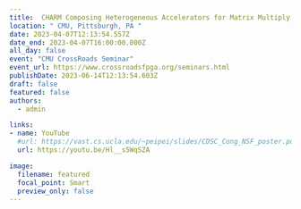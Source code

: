 ```yaml
---
title:  CHARM Composing Heterogeneous Accelerators for Matrix Multiply on Versal ACAP Architecture
location: " CMU, Pittsburgh, PA "
date: 2023-04-07T12:13:54.557Z
date_end: 2023-04-07T16:00:00.000Z
all_day: false
event: "CMU CrossRoads Seminar"
event_url: https://www.crossroadsfpga.org/seminars.html
publishDate: 2023-06-14T12:13:54.603Z
draft: false
featured: false
authors:
  - admin

links:
- name: YouTube 
  #url: https://vast.cs.ucla.edu/~peipei/slides/CDSC_Cong_NSF_poster.pdf
  url: https://youtu.be/Hl__s5WqSZA

image:
  filename: featured
  focal_point: Smart
  preview_only: false
---
```

